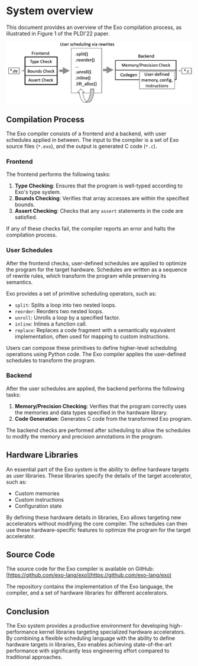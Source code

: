 # System overview

This document provides an overview of the Exo compilation process, as illustrated in Figure 1 of the PLDI'22 paper.

![System overview](images/system-overview.png)

## Compilation Process

The Exo compiler consists of a frontend and a backend, with user schedules applied in between. The input to the compiler is a set of Exo source files (`*.exo`), and the output is generated C code (`*.c`).

### Frontend

The frontend performs the following tasks:

1. **Type Checking**: Ensures that the program is well-typed according to Exo's type system.
2. **Bounds Checking**: Verifies that array accesses are within the specified bounds.
3. **Assert Checking**: Checks that any `assert` statements in the code are satisfied.

If any of these checks fail, the compiler reports an error and halts the compilation process.

### User Schedules

After the frontend checks, user-defined schedules are applied to optimize the program for the target hardware. Schedules are written as a sequence of rewrite rules, which transform the program while preserving its semantics.

Exo provides a set of primitive scheduling operators, such as:

- `split`: Splits a loop into two nested loops.
- `reorder`: Reorders two nested loops.
- `unroll`: Unrolls a loop by a specified factor.
- `inline`: Inlines a function call.
- `replace`: Replaces a code fragment with a semantically equivalent implementation, often used for mapping to custom instructions.

Users can compose these primitives to define higher-level scheduling operations using Python code. The Exo compiler applies the user-defined schedules to transform the program.

### Backend

After the user schedules are applied, the backend performs the following tasks:

1. **Memory/Precision Checking**: Verifies that the program correctly uses the memories and data types specified in the hardware library.
2. **Code Generation**: Generates C code from the transformed Exo program.

The backend checks are performed after scheduling to allow the schedules to modify the memory and precision annotations in the program.

## Hardware Libraries

An essential part of the Exo system is the ability to define hardware targets as user libraries. These libraries specify the details of the target accelerator, such as:

- Custom memories
- Custom instructions
- Configuration state

By defining these hardware details in libraries, Exo allows targeting new accelerators without modifying the core compiler. The schedules can then use these hardware-specific features to optimize the program for the target accelerator.

## Source Code

The source code for the Exo compiler is available on GitHub: [https://github.com/exo-lang/exo](https://github.com/exo-lang/exo)

The repository contains the implementation of the Exo language, the compiler, and a set of hardware libraries for different accelerators.

## Conclusion

The Exo system provides a productive environment for developing high-performance kernel libraries targeting specialized hardware accelerators. By combining a flexible scheduling language with the ability to define hardware targets in libraries, Exo enables achieving state-of-the-art performance with significantly less engineering effort compared to traditional approaches.
